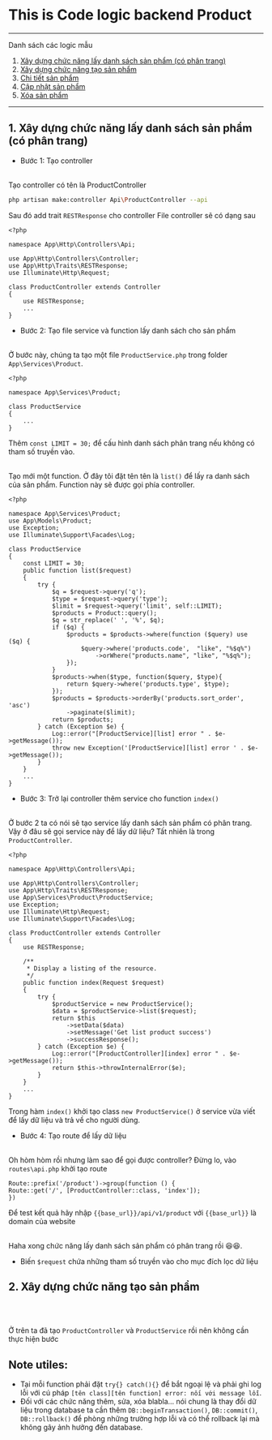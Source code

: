 # This is Code logic backend Product

*******
Danh sách các logic mẫu  
 1. [Xây dựng chức năng lấy danh sách sản phẩm (có phân trang)](#list_product)
 2. [Xây dựng chức năng tạo sản phẩm](#create_product)
 3. [Chi tiết sản phẩm](#show_product)
 4. [Cập nhật sản phẩm](#update_basic_product)
 5. [Xóa sản phẩm](#delete_product)

*******

<div id='list_product'/> 

## 1. Xây dựng chức năng lấy danh sách sản phẩm (có phân trang)

* Bước 1: Tạo controller
<br></br>

Tạo controller có tên là ProductController
```bash
php artisan make:controller Api\ProductController --api
```
Sau đó add trait `RESTResponse` cho controller
File controller sẽ có dạng sau
```
<?php

namespace App\Http\Controllers\Api;

use App\Http\Controllers\Controller;
use App\Http\Traits\RESTResponse;
use Illuminate\Http\Request;

class ProductController extends Controller
{
    use RESTResponse;
    ...
}
```	

* Bước 2: Tạo file service và function lấy danh sách cho sản phẩm
<br></br>

Ở bước này, chúng ta tạo một file `ProductService.php` trong folder `App\Services\Product`.

```
<?php

namespace App\Services\Product;

class ProductService
{
    ...
}
```

Thêm `const LIMIT = 30;` để cấu hình danh sách phân trang nếu không có tham số truyền vào.
<br></br>

Tạo mới một function. Ở đây tôi đặt tên tên là `list()` để lấy ra danh sách của sản phẩm. Function này sẽ được gọi phía controller.
```
<?php

namespace App\Services\Product;
use App\Models\Product;
use Exception;
use Illuminate\Support\Facades\Log;

class ProductService
{
    const LIMIT = 30;
    public function list($request)
    {
        try {
            $q = $request->query('q');
            $type = $request->query('type');
            $limit = $request->query('limit', self::LIMIT);
            $products = Product::query();
            $q = str_replace(' ', '%', $q);
            if ($q) {
                $products = $products->where(function ($query) use ($q) {
                    $query->where('products.code',  "like", "%$q%")
                        ->orWhere("products.name", "like", "%$q%");
                });
            }
            $products->when($type, function($query, $type){
                return $query->where('products.type', $type);
            });
            $products = $products->orderBy('products.sort_order', 'asc')
                ->paginate($limit);
            return $products;
        } catch (Exception $e) {
            Log::error("[ProductService][list] error " . $e->getMessage());
            throw new Exception('[ProductService][list] error ' . $e->getMessage());
        }
    }
    ...
}
```

* Bước 3: Trở lại controller thêm service cho function `index()`
<br></br>

Ở bước 2 ta có nói sẽ tạo service lấy danh sách sản phẩm có phân trang.
Vậy ở đâu sẽ gọi service này để lấy dữ liệu?
Tất nhiên là trong `ProductController`.
```
<?php

namespace App\Http\Controllers\Api;

use App\Http\Controllers\Controller;
use App\Http\Traits\RESTResponse;
use App\Services\Product\ProductService;
use Exception;
use Illuminate\Http\Request;
use Illuminate\Support\Facades\Log;

class ProductController extends Controller
{
    use RESTResponse;

    /**
     * Display a listing of the resource.
     */
    public function index(Request $request)
    {
        try {
            $productService = new ProductService();
            $data = $productService->list($request);
            return $this
                ->setData($data)
                ->setMessage('Get list product success')
                ->successResponse();
        } catch (Exception $e) {
            Log::error("[ProductController][index] error " . $e->getMessage());
            return $this->throwInternalError($e);
        }
    }
    ...
}
```

Trong hàm `index()` khởi tạo class `new ProductService()` ở service vừa viết để lấy dữ liệu và trả về cho người dùng.

* Bước 4: Tạo route để lấy dữ liệu
<br></br>

Oh hòm hòm rồi nhưng làm sao để gọi được controller?
Đừng lo, vào `routes\api.php` khởi tạo route
```
Route::prefix('/product')->group(function () {
Route::get('/', [ProductController::class, 'index']);
})
```
Để test kết quả hãy nhập `{{base_url}}/api/v1/product` với `{{base_url}}` là domain của website
<br></br>

Haha xong chức năng lấy danh sách sản phẩm có phân trang rồi :laughing::laughing:.

* Biến `$request` chứa những tham số truyền vào cho mục đích lọc dữ liệu

<div id="create_product"></div>

## 2. Xây dựng chức năng tạo sản phẩm
<br></br>

Ở trên ta đã tạo `ProductController` và `ProductService` rồi nên không cần thực hiện bước 


## Note utiles: 
* Tại mỗi function phải đặt `try{} catch(){}` để bắt ngoại lệ và phải ghi log lỗi với cú pháp `[tên class][tên function] error: nối với message lỗi`.
* Đối với các chức năng thêm, sửa, xóa blabla... nói chung là thay đổi dữ liệu trong database ta cần thêm `DB::beginTransaction()`, `DB::commit()`, `DB::rollback()` để phòng những trường hợp lỗi và có thể rollback lại mà không gây ảnh hưởng đến database.